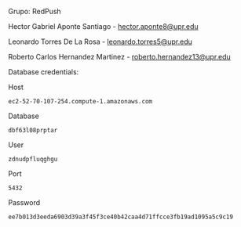 Grupo: RedPush

Hector Gabriel Aponte Santiago - hector.aponte8@upr.edu

Leonardo Torres De La Rosa - leonardo.torres5@upr.edu

Roberto Carlos Hernandez Martinez - roberto.hernandez13@upr.edu

Database credentials:

Host

    ec2-52-70-107-254.compute-1.amazonaws.com
    
Database

    dbf63l08prptar
    
User

    zdnudpfluqghgu
    
Port

    5432
    
Password

    ee7b013d3eeda6903d39a3f45f3ce40b42caa4d71ffcce3fb19ad1095a5c9c19
    
